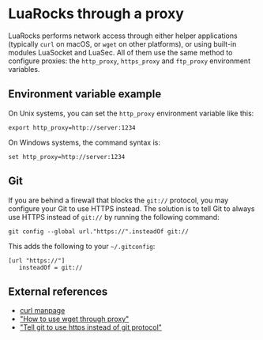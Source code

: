 # LuaRocks through a proxy

LuaRocks performs network access through either helper applications (typically
`curl` on macOS, or `wget` on other platforms), or using built-in modules
LuaSocket and LuaSec. All of them use the same method to configure proxies:
the `http_proxy`, `https_proxy` and `ftp_proxy` environment variables.

## Environment variable example

On Unix systems, you can set the `http_proxy` environment variable like
this:

    export http_proxy=http://server:1234

On Windows systems, the command syntax is:

    set http_proxy=http://server:1234

## Git

If you are behind a firewall that blocks the `git://` protocol, you may
configure your Git to use HTTPS instead. The solution is to tell Git to always
use HTTPS instead of `git://` by running the following command:

    git config --global url."https://".insteadOf git://

This adds the following to your `~/.gitconfig`:

    [url "https://"]
       insteadOf = git://

## External references

* [curl manpage](http://www.hmug.org/man/1/curl.php)
* ["How to use wget through proxy"](http://blog.taragana.com/index.php/archive/how-to-use-wget-through-proxy/)
* ["Tell git to use https instead of git protocol"](http://jgoodall.me/posts/2013/05/29/git-use-https)
